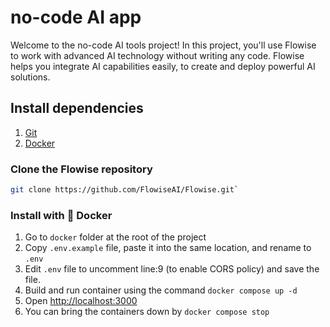 # no-code AI app

Welcome to the no-code AI tools project! In this project, you'll use Flowise to work with advanced AI technology without writing any code. Flowise helps you integrate AI capabilities easily, to create and deploy powerful AI solutions.


## Install dependencies 
1. [Git](https://git-scm.com/downloads)
2. [Docker](https://www.docker.com/products/docker-desktop/)

### Clone the Flowise repository

```bash
git clone https://github.com/FlowiseAI/Flowise.git`
```


### Install with 🐳  Docker

1. Go to `docker` folder at the root of the project
2. Copy `.env.example` file, paste it into the same location, and rename to `.env`
3. Edit `.env` file to uncomment line:9 (to enable CORS policy) and save the file.
4. Build and run container using the command `docker compose up -d`
5. Open [http://localhost:3000](http://localhost:3000)
6. You can bring the containers down by `docker compose stop`

